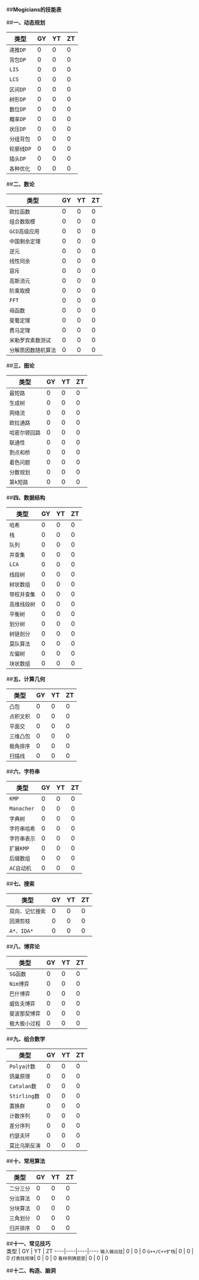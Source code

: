 ##**Mogicians的技能表**

##**一、动态规划**	

类型 | GY | YT | ZT
----|----|----|----
`递推DP` | 0 | 0 | 0
`背包DP` | 0 | 0 | 0
`LIS` | 0 | 0 | 0
`LCS` | 0 | 0 | 0
`区间DP` | 0 | 0 | 0
`树形DP` | 0 | 0 | 0
`数位DP` | 0 | 0 | 0
`概率DP` | 0 | 0 | 0
`状压DP` | 0 | 0 | 0
`分组背包` | 0 | 0 | 0
`轮廓线DP` | 0 | 0 | 0
`插头DP` | 0 | 0 | 0
`各种优化`| 0 | 0 | 0




##**二、数论**	

类型 | GY | YT | ZT
----|----|----|----
`欧拉函数` | 0 | 0 | 0
`组合数取模` | 0 | 0 | 0
`GCD高级应用`| 0 | 0 | 0
`中国剩余定理`| 0 | 0 | 0
`逆元`| 0 | 0 | 0
`线性同余`| 0 | 0 | 0
`容斥`| 0 | 0 | 0
`高斯消元`| 0 | 0 | 0
`阶乘取模`| 0 | 0 | 0
`FFT `| 0 | 0 | 0
`母函数`| 0 | 0 | 0
`斐蜀定理`| 0 | 0 | 0
`费马定理`| 0 | 0 | 0
`米勒罗宾素数测试`| 0 | 0 | 0
`分解质因数随机算法`| 0 | 0 | 0

##**三、图论**	

类型 | GY | YT | ZT
----|----|----|----
`最短路`| 0 | 0 | 0
`生成树`| 0 | 0 | 0
`网络流`| 0 | 0 | 0
`欧拉通路`| 0 | 0 | 0
`哈密尔顿回路`| 0 | 0 | 0
`联通性`| 0 | 0 | 0
`割点和桥`| 0 | 0 | 0
`着色问题`| 0 | 0 | 0
`分数规划`| 0 | 0 | 0
`第k短路`| 0 | 0 | 0

##**四、数据结构**	

类型 | GY | YT | ZT
----|----|----|----
`哈希` | 0 | 0 | 0
`栈` | 0 | 0 | 0
`队列`| 0 | 0 | 0
`并查集`| 0 | 0 | 0
`LCA`| 0 | 0 | 0
`线段树`| 0 | 0 | 0
`树状数组`| 0 | 0 | 0
`带权并查集`| 0 | 0 | 0
`高维线段树`| 0 | 0 | 0
`平衡树`| 0 | 0 | 0
`划分树`| 0 | 0 | 0
`树链剖分`| 0 | 0 | 0
`莫队算法`| 0 | 0 | 0
`左偏树`| 0 | 0 | 0
`块状数组`| 0 | 0 | 0


##**五、计算几何**	

类型 | GY | YT | ZT
----|----|----|----
`凸包`| 0 | 0 | 0
`点积叉积`| 0 | 0 | 0
`平面交`| 0 | 0 | 0
`三维凸包`| 0 | 0 | 0
`极角排序`| 0 | 0 | 0
`扫描线`| 0 | 0 | 0

##**六、字符串**	

类型 | GY | YT | ZT
----|----|----|----
`KMP`| 0 | 0 | 0
`Manacher`| 0 | 0 | 0
`字典树`| 0 | 0 | 0
`字符串哈希`| 0 | 0 | 0
`字符串表示`| 0 | 0 | 0
`扩展KMP`| 0 | 0 | 0
`后缀数组`| 0 | 0 | 0
`AC自动机`| 0 | 0 | 0

##**七、搜索**	

类型 | GY | YT | ZT
----|----|----|----
`双向、记忆搜索`| 0 | 0 | 0
`回溯剪枝`| 0 | 0 | 0
`A*、IDA*`| 0 | 0 | 0

##**八、博弈论**	

类型 | GY | YT | ZT
----|----|----|----
`SG函数`| 0 | 0 | 0
`Nim博弈`| 0 | 0 | 0
`巴什博弈`| 0 | 0 | 0
`威佐夫博弈`| 0 | 0 | 0
`斐波那契博弈`| 0 | 0 | 0
`极大极小过程`| 0 | 0 | 0

##**九、组合数学**	

类型 | GY | YT | ZT
----|----|----|----
`Polya计数`| 0 | 0 | 0
`鸽巢原理`| 0 | 0 | 0
`Catalan数`| 0 | 0 | 0
`Stirling数`| 0 | 0 | 0
`置换群`| 0 | 0 | 0
`计数序列`| 0 | 0 | 0
`差分序列`| 0 | 0 | 0
`约瑟夫环`| 0 | 0 | 0
`莫比乌斯反演`| 0 | 0 | 0

##**十、常用算法**	

类型 | GY | YT | ZT
----|----|----|----
`二分三分`| 0 | 0 | 0
`分治算法`| 0 | 0 | 0
`分块算法`| 0 | 0 | 0
`三角划分`| 0 | 0 | 0
`归并排序`| 0 | 0 | 0

##**十一、常见技巧**	
类型 | GY | YT | ZT
----|----|----|----
`输入输出挂`| 0 | 0 | 0
`G++/C++扩栈`| 0 | 0 | 0
`打表找规律`| 0 | 0 | 0
`看样例猜题意`| 0 | 0 | 0

##**十二、构造、脑洞**	
